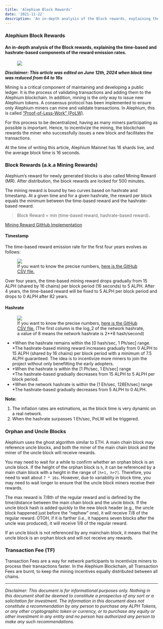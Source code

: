 ```yaml
---
title: 'Alephium Block Rewards'
date: '2021-11-22'
description: 'An in-depth analysis of the Block rewards, explaining the time-based and hashrate-based components of the reward emission rates.'
---
```


### Alephium Block Rewards

#### An in-depth analysis of the Block rewards, explaining the time-based and hashrate-based components of the reward emission rates.

<figure id="d817" class="graf graf--figure graf-after--h4">
<img src="https://cdn-images-1.medium.com/max/800/1*9APSNE6HY_1JlZmDlUfkXw.jpeg" class="graf-image" data-image-id="1*9APSNE6HY_1JlZmDlUfkXw.jpeg" data-width="768" data-height="408" data-is-featured="true" />
</figure>

**_Disclaimer: This article was edited on June 12th, 2024 when block time was reduced from 64 to 16s_**

Mining is a critical component of maintaining and developing a public ledger. It is the process of validating transactions and adding them to the Alephium blockchain. In addition, mining is the only way to issue new Alephium tokens. A consensus protocol has been implemented to ensure only Alephium miners can mine and validate transactions. In Alephium, this is called <a href="https://medium.com/@alephium/tech-talk-1-the-ultimate-guide-to-proof-of-less-work-the-universe-and-everything-ba70644ab301" class="markup--anchor markup--p-anchor" data-href="https://medium.com/@alephium/tech-talk-1-the-ultimate-guide-to-proof-of-less-work-the-universe-and-everything-ba70644ab301" target="_blank">“Proof-of-Less-Work” (PoLW)</a>.

For this process to be decentralized, having as many miners participating as possible is important. Hence, to incentivize the mining, the blockchain rewards the miner who successfully issues a new block and facilitates the transactions.

At the time of writing this article, Alephium Mainnet has 16 shards live, and the average block time is 16 seconds.

### Block Rewards (a.k.a Mining Rewards)

Alephium’s reward for newly generated blocks is also called Mining Reward (MR). After distribution, the block rewards are locked for 500 minutes.

The mining reward is bound by two curves based on hashrate and timestamp. At a given time and for a given hashrate, the reward per block equals the minimum between the time-based reward and the hashrate-based reward.

> Block Reward = min (time-based reward, hashrate-based reward)**.**

<a href="https://github.com/alephium/alephium/blob/master/protocol/src/main/scala/org/alephium/protocol/mining/Emission.scala" class="markup--anchor markup--p-anchor" data-href="https://github.com/alephium/alephium/blob/master/protocol/src/main/scala/org/alephium/protocol/mining/Emission.scala" rel="noopener" target="_blank">Mining Reward GitHub Implementation</a>

#### Timestamp

The time-based reward emission rate for the first four years evolves as follows:

<figure id="f8c7" class="graf graf--figure graf-after--p">
<img src="https://cdn-images-1.medium.com/max/800/0*rDS3EQHgKpfB7DrG" class="graf-image" data-image-id="0*rDS3EQHgKpfB7DrG" data-width="1200" data-height="742" />
<figcaption>If you want to know the precise numbers, <a href="https://github.com/alephium/alephium/blob/master/protocol/src/main/resources/time-inflation.csv" class="markup--anchor markup--figure-anchor" data-href="https://github.com/alephium/alephium/blob/master/protocol/src/main/resources/time-inflation.csv" rel="noopener" target="_blank">here is the GitHub CSV file.</a></figcaption>
</figure>

Over four years, the time-based mining reward drops gradually from 15 ALPH (shared by 16 chains) per block period (16 seconds) to 5 ALPH. After 4 years, the time-based reward will be fixed to 5 ALPH per block period and drops to 0 ALPH after 82 years.

#### Hashrate

<figure id="f83a" class="graf graf--figure graf-after--h4">
<img src="https://cdn-images-1.medium.com/max/800/1*u09fRk117tukjKx9AVeWig.jpeg" class="graf-image" data-image-id="1*u09fRk117tukjKx9AVeWig.jpeg" data-width="786" data-height="486" />
<figcaption>If you want to know the precise numbers, <a href="https://github.com/alephium/alephium/blob/master/protocol/src/main/resources/hashrate-inflation.csv" class="markup--anchor markup--figure-anchor" data-href="https://github.com/alephium/alephium/blob/master/protocol/src/main/resources/hashrate-inflation.csv" rel="noopener" target="_blank">here is the GitHub CSV file.</a> (The first column is the log_2 of the network hashrate, a value of 8 means the network hashrate is 2**8 hash/second)</figcaption>
</figure>

- <span id="e7a1">*When the hashrate remains within the \[0 hash/sec, 1 Ph/sec\] range.   
  *The hashrate-based mining reward increases gradually from 0 ALPH to 15 ALPH (shared by 16 chains) per block period with a minimum of 7.5 ALPH guaranteed. The idea is to incentivize more miners to join the project without only benefitting the early adopters.</span>
- <span id="6606">*When the hashrate is within the \[1 Ph/sec, 1 Eh/sec\] range  
  *The hashrate-based gradually decreases from 15 ALPH to 5 ALPH per block period.</span>
- <span id="1c43">*When the network hashrate is within the \[1 Eh/sec, 128Eh/sec\] range  
  *The hashrate-based gradually decreases from 5 ALPH to 0 ALPH.</span>

**Note:**

1. The inflation rates are estimations, as the block time is very dynamic on a real network.
2. When the hashrate surpasses 1 Eh/sec, PoLW will be triggered.

### Orphan and Uncle Blocks

Alephium uses the ghost algorithm similar to ETH. A main chain block may reference uncle blocks, and both the miner of the main chain block and the miner of the uncle block will receive rewards.

<figure id="aa12" class="graf graf--figure graf--iframe graf-after--p">

</figure>

You may need to wait for a while to confirm whether an orphan block is an uncle block. If the height of the orphan block is `h`, it can be referenced by a main chain block with a height in the range of `[h+1, h+7]`. Therefore, you need to wait about `7 * 16s`. However, due to variability in block time, you may need to wait longer to ensure that the uncle block miners receive their rewards.

The max reward is 7/8th of the regular reward and is defined by the time/distance between the main chain block and the uncle block. If the uncle block hash is added quickly to the new block header (e.g., the uncle block happened just before the “nephew” one), it will receive 7/8 of the regular reward. OTOH, if it is farther (i.e., it happens seven blocks after the uncle was produced), it will receive 1/8 of the regular reward.

If an uncle block is not referenced by any mainchain block, it means that the uncle block is an orphan block and will not receive any rewards.

### Transaction Fee (TF)

Transaction Fees are a way for network participants to incentivize miners to process their transactions faster. In the Alephium Blockchain, all Transaction Fees are burnt, to keep the mining incentives equally distributed between all chains.

---

_Disclaimer: This document is for informational purposes only. Nothing in this document shall be deemed to constitute a prospectus of any sort or a solicitation for investment. The information in this document does not constitute a recommendation by any person to purchase any ALPH Tokens, or any other cryptographic token or currency, or to purchase any equity or other investment in any entity and no person has authorized any person to make any such recommendations._
